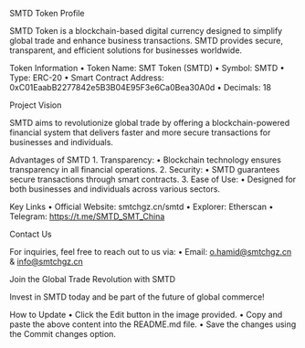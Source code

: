 SMTD Token Profile

SMTD Token is a blockchain-based digital currency designed to simplify global trade and enhance business transactions. SMTD provides secure, transparent, and efficient solutions for businesses worldwide.

Token Information
	•	Token Name: SMT Token (SMTD)
	•	Symbol: SMTD
	•	Type: ERC-20
	•	Smart Contract Address:
0xC01EaabB2277842e5B3B04E95F3e6Ca0Bea30A0d
	•	Decimals: 18

Project Vision

SMTD aims to revolutionize global trade by offering a blockchain-powered financial system that delivers faster and more secure transactions for businesses and individuals.

Advantages of SMTD
	1.	Transparency:
	•	Blockchain technology ensures transparency in all financial operations.
	2.	Security:
	•	SMTD guarantees secure transactions through smart contracts.
	3.	Ease of Use:
	•	Designed for both businesses and individuals across various sectors.

Key Links
	•	Official Website: smtchgz.cn/smtd
	•	Explorer: Etherscan
	•	Telegram: https://t.me/SMTD_SMT_China

Contact Us

For inquiries, feel free to reach out to us via:
	•	Email: o.hamid@smtchgz.cn & info@smtchgz.cn

Join the Global Trade Revolution with SMTD

Invest in SMTD today and be part of the future of global commerce!

How to Update
	•	Click the Edit button in the image provided.
	•	Copy and paste the above content into the README.md file.
	•	Save the changes using the Commit changes option.
